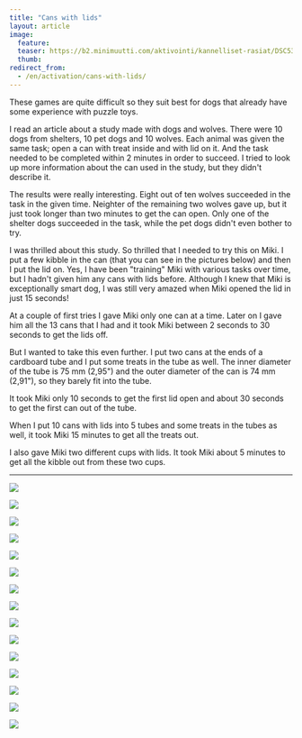 ```yaml
---
title: "Cans with lids"
layout: article
image:
  feature:
  teaser: https://b2.minimuutti.com/aktivointi/kannelliset-rasiat/DSC53153-245px.jpg
  thumb:
redirect_from:
  - /en/activation/cans-with-lids/
---
```


These games are quite difficult so they suit best for dogs that already have some experience with puzzle toys.

I read an article about a study made with dogs and wolves. There were 10 dogs from shelters, 10 pet dogs and 10 wolves. Each animal was given the same task; open a can with treat inside and with lid on it. And the task needed to be completed within 2 minutes in order to succeed. I tried to look up more information about the can used in the study, but they didn't describe it.

The results were really interesting. Eight out of ten wolves succeeded in the task in the given time. Neighter of the remaining two wolves gave up, but it just took longer than two minutes to get the can open. Only one of the shelter dogs succeeded in the task, while the pet dogs didn't even bother to try.

I was thrilled about this study. So thrilled that I needed to try this on Miki. I put a few kibble in the can  (that you can see in the pictures below) and then I put the lid on. Yes, I have been "training" Miki with various tasks over time, but I hadn't given him any cans with lids before. Although I knew that Miki is exceptionally smart dog, I was still very amazed when Miki opened the lid in just 15 seconds!

At a couple of first tries I gave Miki only one can at a time. Later on I gave him all the 13 cans that I had and it took Miki between 2 seconds to 30 seconds to get the lids off.

But I wanted to take this even further. I put two cans at the ends of a cardboard tube and I put some treats in the tube as well. The inner diameter of the tube is 75 mm (2,95") and the outer diameter of the can is 74 mm (2,91"), so they barely fit into the tube.

It took Miki only 10 seconds to get the first lid open and about 30 seconds to get the first can out of the tube.

When I put 10 cans with lids into 5 tubes and some treats in the tubes as well, it took Miki 15 minutes to get all the treats out.

I also gave Miki two different cups with lids. It took Miki about 5 minutes to get all the kibble out from these two cups.

---

![](https://b2.minimuutti.com/aktivointi/kannelliset-rasiat/DSC52978-800px.jpg)

![](https://b2.minimuutti.com/aktivointi/kannelliset-rasiat/DSC52987-800px.jpg)

![](https://b2.minimuutti.com/aktivointi/kannelliset-rasiat/DSC52992-800px.jpg)

![](https://b2.minimuutti.com/aktivointi/kannelliset-rasiat/DSC53077-800px.jpg)

![](https://b2.minimuutti.com/aktivointi/kannelliset-rasiat/DSC53103-800px.jpg)

![](https://b2.minimuutti.com/aktivointi/kannelliset-rasiat/DSC53168-800px.jpg)

![](https://b2.minimuutti.com/aktivointi/kannelliset-rasiat/DSC53899_-800px.jpg)

![](https://b2.minimuutti.com/aktivointi/kannelliset-rasiat/DSC53941-800px.jpg)

![](https://b2.minimuutti.com/aktivointi/kannelliset-rasiat/DSC54014-800px.jpg)

![](https://b2.minimuutti.com/aktivointi/kannelliset-rasiat/DSC54263-800px.jpg)

![](https://b2.minimuutti.com/aktivointi/kannelliset-rasiat/DSC54287-800px.jpg)

![](https://b2.minimuutti.com/aktivointi/kannelliset-rasiat/DSC54338-800px.jpg)

![](https://b2.minimuutti.com/aktivointi/kannelliset-rasiat/DSC54336-800px.jpg)

![](https://b2.minimuutti.com/aktivointi/kannelliset-rasiat/DSC54421-800px.jpg)

![](https://b2.minimuutti.com/aktivointi/kannelliset-rasiat/DSC54403-800px.jpg)
